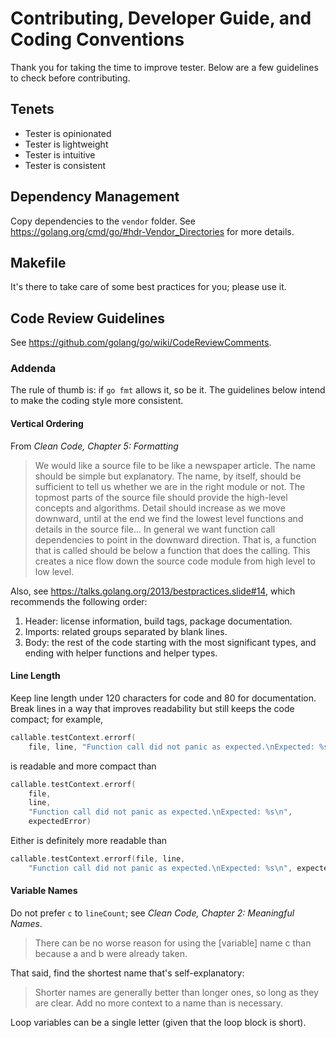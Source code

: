 # Contributing, Developer Guide, and Coding Conventions
Thank you for taking the time to improve tester. Below are a few guidelines
to check before contributing.

## Tenets
* Tester is opinionated
* Tester is lightweight
* Tester is intuitive
* Tester is consistent

## Dependency Management
Copy dependencies to the `vendor` folder.
See <https://golang.org/cmd/go/#hdr-Vendor_Directories> for more details.

## Makefile
It's there to take care of some best practices for you; please use it.

## Code Review Guidelines
See <https://github.com/golang/go/wiki/CodeReviewComments>.

### Addenda
The rule of thumb is: if `go fmt` allows it, so be it. The guidelines below
intend to make the coding style more consistent.

#### Vertical Ordering
From _Clean Code, Chapter 5: Formatting_
> We would like a source file to be like a newspaper article. The name should be
simple but explanatory. The name, by itself, should be sufficient to tell us
whether we are in the right module or not. The topmost parts of the source file
should provide the high-level concepts and algorithms. Detail should increase as
we move downward, until at the end we find the lowest level functions
and details in the source file... In general we want function call dependencies
to point in the downward direction. That is, a function that is called should be
below a function that does the calling. This creates a nice flow down the source
code module from high level to low level.

Also, see <https://talks.golang.org/2013/bestpractices.slide#14>,
which recommends the following order:
1. Header: license information, build tags, package documentation.
1. Imports: related groups separated by blank lines.
1. Body: the rest of the code starting with the most significant types,
and ending with helper functions and helper types.

#### Line Length
Keep line length under 120 characters for code and 80 for documentation.
Break lines in a way that improves readability but still keeps the code compact;
for example,
```go
callable.testContext.errorf(
    file, line, "Function call did not panic as expected.\nExpected: %s\n", expectedError)
```
is readable and more compact than
```go
callable.testContext.errorf(
    file,
    line,
    "Function call did not panic as expected.\nExpected: %s\n",
    expectedError)
```
Either is definitely more readable than
```go
callable.testContext.errorf(file, line,
    "Function call did not panic as expected.\nExpected: %s\n", expectedError)
```

#### Variable Names
Do not prefer `c` to `lineCount`; see _Clean Code, Chapter 2: Meaningful Names_.
> There can be no worse reason for using the [variable] name c than because a
and b were already taken.

That said, find the shortest name that's self-explanatory:

> Shorter names are generally better than longer ones, so long as they are
clear. Add no more context to a name than is necessary.

Loop variables can be a single letter (given that the loop block is short).

